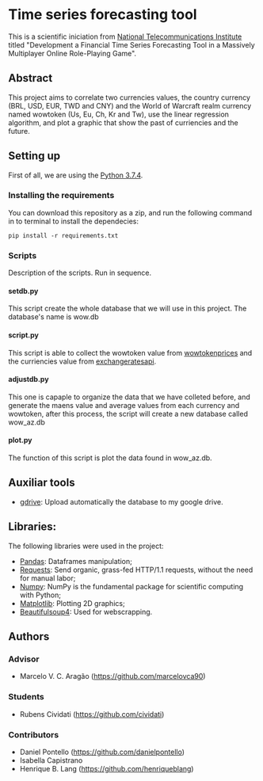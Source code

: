 # Time series forecasting tool
This is a scientific iniciation from [National Telecommunications Institute](inatel.br) titled "Development a Financial Time Series Forecasting Tool in a Massively Multiplayer Online Role-Playing Game".

## Abstract
This project aims to correlate two currencies values, the country currency (BRL, USD, EUR, TWD and CNY) and the World of Warcraft realm currency named wowtoken (Us, Eu, Ch, Kr and Tw), use the linear regression algorithm, and plot a graphic that show the past of curriencies and the future.

## Setting up
First of all, we are using the [Python 3.7.4](https://www.python.org/downloads/release/python-374/).

### Installing the requirements
You can download this repository as a zip, and run the following command in to terminal to install the dependecies:

```pip install -r requirements.txt```
### Scripts
Description of the scripts. Run in sequence.

#### setdb.py
This script create the whole database that we will use in this project. The database's name is wow.db

#### script.py
This script is able to collect the wowtoken value from [wowtokenprices](https://wowtokenprices.com) and the curriencies value from [exchangeratesapi](https://exchangeratesapi.io/).

#### adjustdb.py
This one is capaple to organize the data that we have colleted before, and generate the maens value and average values from each currency and wowtoken, after this process, the script will create a new database called wow_az.db

#### plot.py
The function of this script is plot the data found in wow_az.db.

## Auxiliar tools

- [gdrive](https://github.com/prasmussen/gdrive): Upload automatically the database to my google drive.

## Libraries:

The following libraries were used in the project:
- [Pandas](https://pandas.pydata.org): Dataframes manipulation;
- [Requests](https://2.python-requests.org/en/master/): Send organic, grass-fed HTTP/1.1 requests, without the need for manual labor;
- [Numpy](https://www.numpy.org/): NumPy is the fundamental package for scientific computing with Python;
- [Matplotlib](https://matplotlib.org): Plotting 2D  graphics;
- [Beautifulsoup4](https://pypi.org/project/beautifulsoup4/): Used for webscrapping.

## Authors
### Advisor
- Marcelo V. C. Aragão (https://github.com/marcelovca90)

### Students
- Rubens Cividati (https://github.com/cividati)

### Contributors
- Daniel Pontello (https://github.com/danielpontello)
- Isabella Capistrano
- Henrique B. Lang (https://github.com/henriqueblang)
